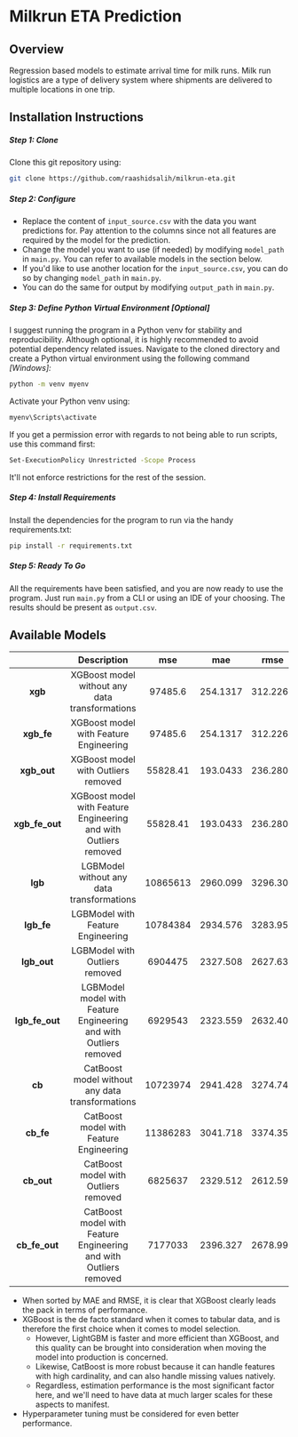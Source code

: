 # Milkrun ETA Prediction
## Overview
Regression based models to estimate arrival time for milk runs. Milk run logistics are a type of delivery system where shipments are delivered to multiple locations in one trip.

## Installation Instructions
##### Step 1: Clone
Clone this git repository using:
```bash
git clone https://github.com/raashidsalih/milkrun-eta.git
```

##### Step 2: Configure
- Replace the content of ```input_source.csv``` with the data you want predictions for. Pay attention to the columns since not all features are required by the model for the prediction.
- Change the model you want to use (if needed) by modifying ```model_path``` in ```main.py```. You can refer to available models in the section below.
- If you'd like to use another location for the ```input_source.csv```, you can do so by changing ```model_path``` in ```main.py```.
- You can do the same for output by modifying ```output_path``` in ```main.py```.

##### Step 3: Define Python Virtual Environment [Optional]
I suggest running the program in a Python venv for stability and reproducibility. Although optional, it is highly recommended to avoid potential dependency related issues. Navigate to the cloned directory and create a Python virtual environment using the following command *[Windows]:*
```bash
python -m venv myenv
```
Activate your Python venv using:
```bash
myenv\Scripts\activate
```
If you get a permission error with regards to not being able to run scripts, use this command first:
```bash
Set-ExecutionPolicy Unrestricted -Scope Process
```
It'll not enforce restrictions for the rest of the session.

##### Step 4: Install Requirements
Install the dependencies for the program to run via the handy requirements.txt:
```bash
pip install -r requirements.txt
```

##### Step 5: Ready To Go
All the requirements have been satisfied, and you are now ready to use the program. Just run ```main.py``` from a CLI or using an IDE of your choosing. The results should be present as ```output.csv```.

## Available Models

|                |                          **Description**                          |  **mse** |  **mae** | **rmse** |
|:--------------:|:-----------------------------------------------------------------:|:--------:|:--------:|:--------:|
|     **xgb**    |           XGBoost model without any data transformations          |  97485.6 | 254.1317 | 312.2268 |
|   **xgb_fe**   |               XGBoost model with Feature Engineering              |  97485.6 | 254.1317 | 312.2268 |
|   **xgb_out**  |                XGBoost model with Outliers removed                | 55828.41 | 193.0433 | 236.2804 |
| **xgb_fe_out** |  XGBoost model with Feature Engineering and with Outliers removed | 55828.41 | 193.0433 | 236.2804 |
|     **lgb**    |             LGBModel without any data transformations             | 10865613 | 2960.099 | 3296.303 |
|   **lgb_fe**   |                 LGBModel with Feature Engineering                 | 10784384 | 2934.576 | 3283.959 |
|   **lgb_out**  |                   LGBModel with Outliers removed                  |  6904475 | 2327.508 | 2627.637 |
| **lgb_fe_out** | LGBModel model with Feature Engineering and with Outliers removed |  6929543 | 2323.559 | 2632.402 |
|     **cb**     |          CatBoost model without any data transformations          | 10723974 | 2941.428 | 3274.748 |
|    **cb_fe**   |              CatBoost model with Feature Engineering              | 11386283 | 3041.718 | 3374.357 |
|   **cb_out**   |                CatBoost model with Outliers removed               |  6825637 | 2329.512 | 2612.592 |
| **cb_fe_out**  | CatBoost model with Feature Engineering and with Outliers removed | 7177033  | 2396.327 | 2678.999 |

 - When sorted by MAE and RMSE, it is clear that XGBoost clearly leads the pack in terms of performance.
 - XGBoost is the de facto standard when it comes to tabular data, and is therefore the first choice when it comes to model selection.
	 - However, LightGBM is faster and more efficient than XGBoost, and this quality can be brought into consideration when moving the model into production is concerned.
	 - Likewise, CatBoost is more robust because it can handle features with high cardinality, and can also handle missing values natively.
	 - Regardless, estimation performance is the most significant factor here, and we'll need to have data at much larger scales for these aspects to manifest.
- Hyperparameter tuning must be considered for even better performance.
